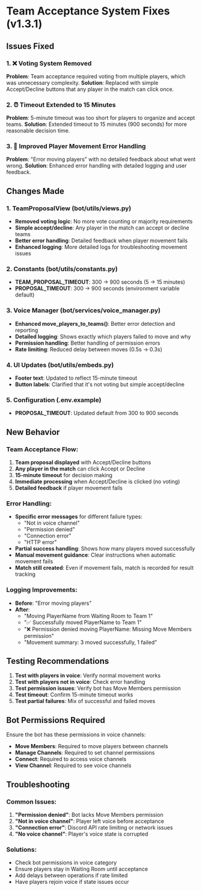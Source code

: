 # Team Acceptance System Fixes (v1.3.1)

## Issues Fixed

### 1. ❌ **Voting System Removed**
**Problem**: Team acceptance required voting from multiple players, which was unnecessary complexity.
**Solution**: Replaced with simple Accept/Decline buttons that any player in the match can click once.

### 2. ⏰ **Timeout Extended to 15 Minutes**
**Problem**: 5-minute timeout was too short for players to organize and accept teams.
**Solution**: Extended timeout to 15 minutes (900 seconds) for more reasonable decision time.

### 3. 🔧 **Improved Player Movement Error Handling**
**Problem**: "Error moving players" with no detailed feedback about what went wrong.
**Solution**: Enhanced error handling with detailed logging and user feedback.

## Changes Made

### 1. **TeamProposalView (bot/utils/views.py)**
- **Removed voting logic**: No more vote counting or majority requirements
- **Simple accept/decline**: Any player in the match can accept or decline teams
- **Better error handling**: Detailed feedback when player movement fails
- **Enhanced logging**: More detailed logs for troubleshooting movement issues

### 2. **Constants (bot/utils/constants.py)**
- **TEAM_PROPOSAL_TIMEOUT**: 300 → 900 seconds (5 → 15 minutes)
- **PROPOSAL_TIMEOUT**: 300 → 900 seconds (environment variable default)

### 3. **Voice Manager (bot/services/voice_manager.py)**
- **Enhanced move_players_to_teams()**: Better error detection and reporting
- **Detailed logging**: Shows exactly which players failed to move and why
- **Permission handling**: Better handling of permission errors
- **Rate limiting**: Reduced delay between moves (0.5s → 0.3s)

### 4. **UI Updates (bot/utils/embeds.py)**
- **Footer text**: Updated to reflect 15-minute timeout
- **Button labels**: Clarified that it's not voting but simple accept/decline

### 5. **Configuration (.env.example)**
- **PROPOSAL_TIMEOUT**: Updated default from 300 to 900 seconds

## New Behavior

### Team Acceptance Flow:
1. **Team proposal displayed** with Accept/Decline buttons
2. **Any player in the match** can click Accept or Decline
3. **15-minute timeout** for decision making
4. **Immediate processing** when Accept/Decline is clicked (no voting)
5. **Detailed feedback** if player movement fails

### Error Handling:
- **Specific error messages** for different failure types:
  - "Not in voice channel"
  - "Permission denied"
  - "Connection error"
  - "HTTP error"
- **Partial success handling**: Shows how many players moved successfully
- **Manual movement guidance**: Clear instructions when automatic movement fails
- **Match still created**: Even if movement fails, match is recorded for result tracking

### Logging Improvements:
- **Before**: "Error moving players"
- **After**: 
  - "Moving PlayerName from Waiting Room to Team 1"
  - "✅ Successfully moved PlayerName to Team 1"
  - "❌ Permission denied moving PlayerName: Missing Move Members permission"
  - "Movement summary: 3 moved successfully, 1 failed"

## Testing Recommendations

1. **Test with players in voice**: Verify normal movement works
2. **Test with players not in voice**: Check error handling
3. **Test permission issues**: Verify bot has Move Members permission
4. **Test timeout**: Confirm 15-minute timeout works
5. **Test partial failures**: Mix of successful and failed moves

## Bot Permissions Required

Ensure the bot has these permissions in voice channels:
- **Move Members**: Required to move players between channels
- **Manage Channels**: Required to set channel permissions
- **Connect**: Required to access voice channels
- **View Channel**: Required to see voice channels

## Troubleshooting

### Common Issues:
1. **"Permission denied"**: Bot lacks Move Members permission
2. **"Not in voice channel"**: Player left voice before acceptance
3. **"Connection error"**: Discord API rate limiting or network issues
4. **"No voice channel"**: Player's voice state is corrupted

### Solutions:
- Check bot permissions in voice category
- Ensure players stay in Waiting Room until acceptance
- Add delays between operations if rate limited
- Have players rejoin voice if state issues occur
